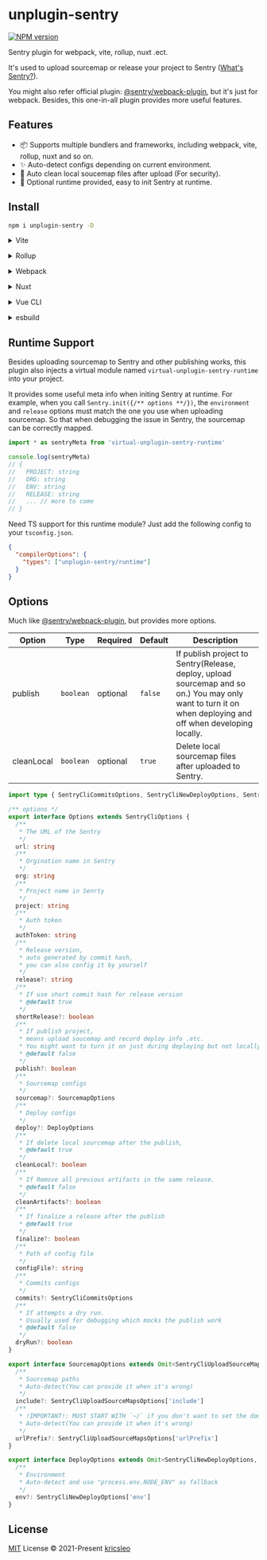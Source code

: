 # unplugin-sentry

[![NPM version](https://img.shields.io/npm/v/unplugin-sentry?color=a1b858&label=)](https://www.npmjs.com/package/unplugin-sentry)

Sentry plugin for webpack, vite, rollup, nuxt .ect.

It's used to upload sourcemap or release your project to Sentry ([What's Sentry?](https://sentry.io/welcome/)).

You might also refer official plugin: [@sentry/webpack-plugin](https://github.com/getsentry/sentry-webpack-plugin), but it's just for webpack. Besides, this one-in-all plugin provides more useful features.

## Features

- 📦 Supports multiple bundlers and frameworks, including webpack, vite, rollup, nuxt and so on.
- ✨ Auto-detect configs depending on current environment.
- 🧹 Auto clean local soucemap files after upload (For security).
- 🍬 Optional runtime provided, easy to init Sentry at runtime.

## Install

```bash
npm i unplugin-sentry -D
```

<details>
<summary>Vite</summary><br>

```ts
// vite.config.ts
import unpluginSentry from 'unplugin-sentry/vite'

export default defineConfig({
  plugins: [
    unpluginSentry({ /* options */ }),
  ],
})
```

Example: [`playground/vite`](./playground/vite)

<br></details>

<details>
<summary>Rollup</summary><br>

```ts
// rollup.config.js
import unpluginSentry from 'unplugin-sentry/rollup'

export default {
  plugins: [
    unpluginSentry({ /* options */ }),
  ],
}
```

Example: [`playground/rollup`](./playground/rollup)

<br></details>


<details>
<summary>Webpack</summary><br>

```ts
// webpack.config.js
module.exports = {
  /* ... */
  plugins: [
    require('unplugin-sentry/webpack')({ /* options */ })
  ]
}
```

Example: [`playground/webpack`](./playground/webpack)

> This module works for Webpack >= 3

<br></details>

<details>
<summary>Nuxt</summary><br>

```ts
// nuxt.config.js
export default {
  buildModules: [
    ['unplugin-sentry/nuxt', { /* options */ }],
  ],
}
```

Example: [`playground/nuxt`](./playground/nuxt)

> This module works for both Nuxt 2 and [Nuxt Vite](https://github.com/nuxt/vite)

<br></details>

<details>
<summary>Vue CLI</summary><br>

```ts
// vue.config.js
module.exports = {
  configureWebpack: {
    plugins: [
      require('unplugin-sentry/webpack')({ /* options */ }),
    ],
  },
}
```

<br></details>

<details>
<summary>esbuild</summary><br>

I don't use esbuild for now, so it haven't been tested in esbuild yet.
(You can have a try and tell me if it works 👂. )

<br></details>

## Runtime Support

Besides uploading sourcemap to Sentry and other publishing works, this plugin also injects a virtual module named `virtual-unplugin-sentry-runtime` into your project. 

It provides some useful meta info when initing Sentry at runtime. For example, when you call `Sentry.init({/** options **/})`, the `environment` and `release` options must match the one you use when uploading sourcemap. So that when debugging the issue in Sentry, the sourcemap can be correctly mapped.

```ts
import * as sentryMeta from 'virtual-unplugin-sentry-runtime'

console.log(sentryMeta)
// {
//   PROJECT: string
//   ORG: string
//   ENV: string
//   RELEASE: string
//   ... // more to come
// }
```

Need TS support for this runtime module? Just add the following config to your `tsconfig.json`.

```json
{
  "compilerOptions": {
    "types": ["unplugin-sentry/runtime"]
  }
}
```

## Options

Much like [@sentry/webpack-plugin](https://github.com/getsentry/sentry-webpack-plugin), but provides more options.

| Option   | Type     | Required | Default | Description                                                                      |
| -------- | -------- | -------- | ------- |-------------------------------------------------------------------------------- |
| publish  | `boolean` | optional | `false` | If publish project to Sentry(Release, deploy, upload sourcemap and so on.) You may only want to turn it on when deploying and off when developing locally.                                             |
| cleanLocal   | `boolean` | optional | `true` | Delete local sourcemap files after uploaded to Sentry.        |


```ts
import type { SentryCliCommitsOptions, SentryCliNewDeployOptions, SentryCliOptions, SentryCliUploadSourceMapsOptions } from '@sentry/cli'

/** options */
export interface Options extends SentryCliOptions {
  /**
   * The URL of the Sentry
   */
  url: string
  /**
   * Orgination name in Sentry
   */
  org: string
  /**
   * Project name in Senrty
   */
  project: string
  /**
   * Auth token
   */
  authToken: string
  /**
   * Release version,
   * auto generated by commit hash,
   * you can also config it by yourself
   */
  release?: string
  /**
   * If use short commit hash for release version
   * @default true
   */
  shortRelease?: boolean
  /**
   * If publish project,
   * means upload soucemap and record deploy info .etc.
   * You might want to turn it on just during deploying but not locally developing
   * @default false
   */
  publish?: boolean
  /**
   * Sourcemap configs
   */
  sourcemap?: SourcemapOptions
  /**
   * Deploy configs
   */
  deploy?: DeployOptions
  /**
   * If delete local sourcemap after the publish,
   * @default true
   */
  cleanLocal?: boolean
  /**
   * If Remove all previous artifacts in the same release.
   * @default false
   */
  cleanArtifacts?: boolean
  /**
   * If finalize a release after the publish
   * @default true
   */
  finalize?: boolean
  /**
   * Path of config file
   */
  configFile?: string
  /**
   * Commits configs
   */
  commits?: SentryCliCommitsOptions
  /**
   * If attempts a dry run.
   * Usually used for debugging which mocks the publish work
   * @default false
   */
  dryRun?: boolean
}

export interface SourcemapOptions extends Omit<SentryCliUploadSourceMapsOptions, 'include'> {
  /**
   * Sourcemap paths
   * Auto-detect(You can provide it when it's wrong)
   */
  include?: SentryCliUploadSourceMapsOptions['include']
  /**
   * !IMPORTANT!: MUST START WITH `~/` if you don't want to set the domain
   * Auto-detect(You can provide it when it's wrong)
   */
  urlPrefix?: SentryCliUploadSourceMapsOptions['urlPrefix']
}

export interface DeployOptions extends Omit<SentryCliNewDeployOptions, 'env'> {
  /**
   * Environment
   * Auto-detect and use "process.env.NODE_ENV" as fallback
   */
  env?: SentryCliNewDeployOptions['env']
}
```


## License

[MIT](./LICENSE) License © 2021-Present [kricsleo](https://github.com/kricsleo)
